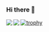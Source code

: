 ### Hi there 👋

<!--
**tkymSecure/tkymSecure** is a ✨ _special_ ✨ repository because its `README.md` (this file) appears on your GitHub profile.

Here are some ideas to get you started:

- 🔭 I’m currently working on ...
- 🌱 I’m currently learning ...
- 👯 I’m looking to collaborate on ...
- 🤔 I’m looking for help with ...
- 💬 Ask me about ...
- 📫 How to reach me: ...
- 😄 Pronouns: ...
- ⚡ Fun fact: ...
-->

<a href="https://github.com/tkymSecure/github-readme-stats">
  <img align="left" src="https://github-readme-stats.vercel.app/api?username=tkymSecure&count_private=true&show_icons=true" />
</a>
<a href="https://github.com/tkymSecure/github-readme-stats">
  <img align="left" src="https://github-readme-stats.vercel.app/api/top-langs/?username=tkymSecure" />
</a>

[![trophy](https://github-profile-trophy.vercel.app/?username=tkymSecure&theme=onedark)](https://github.com/tkymSecure/github-profile-trophy)




